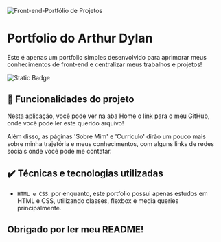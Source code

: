 ![Front-end-Portfólio de Projetos](https://github.com/user-attachments/assets/0719680f-ea50-4aad-bc81-4bd0609f726a)

# Portfolio do Arthur Dylan

Este é apenas um portfolio simples desenvolvido para aprimorar meus conhecimentos de front-end e centralizar meus trabalhos e projetos!

![Static Badge](https://img.shields.io/badge/Status-Em%20Desenvolvimento-Green?style=flat-square)

## 🔨 Funcionalidades do projeto

Nesta aplicação, você pode ver na aba Home o link para o meu GitHub, onde você pode ler este querido arquivo!

Além disso, as páginas 'Sobre Mim' e 'Curriculo' dirão um pouco mais sobre minha trajetória e meus conhecimentos, com alguns links de redes sociais onde você pode me contatar.

## ✔️ Técnicas e tecnologias utilizadas

- `HTML e CSS`: por enquanto, este portfolio possui apenas estudos em HTML e CSS, utilizando classes, flexbox e media queries principalmente.
  
## Obrigado por ler meu README! 
